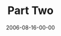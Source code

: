 ---
layout: message
category: message
series: "Next Level: Greg Boyd"
title: "Part Two"
date: 2006-08-16-00-00
message_id: 529
sc-permalink-url: "http://soundcloud.com/crdschurch/greg-boyd-part-two"
audio: "http://s3.amazonaws.com/crossroads-media/messages/audio/KingdomNL2.mp3"
audio-duration: "50:31"
tag: 
 - greg-boyd
 - kingdom
 - next-level
explicit: false
---
